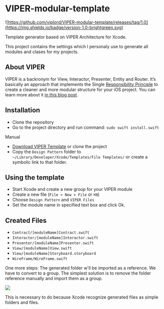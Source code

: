 # VIPER-modular-template
![https://github.com/viplord/VIPER-modular-template/releases/tag/1.0](https://img.shields.io/badge/version-1.0-brightgreen.svg)

Template generator based on VIPER Architecture for Xcode.

This project contains the settings which I personaly use to generate all modules and clases for my projects.

## About VIPER
VIPER is a backronym for View, Interactor, Presenter, Entity and Router. It’s basically an approach that implements the Single [Responsibility Principle](https://en.wikipedia.org/wiki/Single_responsibility_principle) to create a cleaner and more modular structure for your iOS project. You can learn more about it
[in this blog post](https://www.ckl.io/blog/ios-project-architecture-using-viper/).

## Installation
* Clone the repository
* Go to the project directory and run command: `sudo swift install.swift` 


Manual
- [Download VIPER Template](https://github.com/viplord/VIPER-modular-template) or clone the project
- Copy the `Design Pattern` folder to `~/Library/Developer/Xcode/Templates/File Templates/` or create a symbolic link to that folder.

## Using the template
- Start Xcode and create a new group for your VIPER module
- Create a new file (`File > New > File` or `⌘N`)
- Choose `Design Pattern` and `VIPER Files`
- Set the module name in specified text box and click Ok.

## Created Files
- `Contract/[moduleName]Contract.swift`
- `Interactor/[moduleName]Interactor.swift`
- `Presenter/[moduleName]Presenter.swift`
- `View/[moduleName]View.swift`
- `View/[moduleName]Storyboard.storyboard`
- `WireFrame/WireFrame.swift`

One more steps: The generated folder w'll be imported as a reference. We have to convert to a group. The simplest solution is to remove the folder reference manually and import them as a group.

![](https://www.dropbox.com/s/qaf18hhc626zc4n/Nov-07-2017%2014-42-17.gif?raw=1)

This  is necessary to do because Xcode recognize generated files as simple folders and files.
